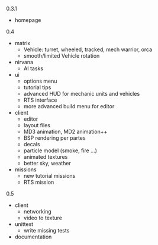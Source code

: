 0.3.1

- homepage

0.4

- matrix
    * Vehicle: turret, wheeled, tracked, mech warrior, orca
    * smooth/limited Vehicle rotation
- nirvana
    * AI tasks
- ui
    * options menu
    * tutorial tips
    * advanced HUD for mechanic units and vehicles
    * RTS interface
    * more advanced build menu for editor
- client
    * editor
    * layout files
    * MD3 animation, MD2 animation++
    * BSP rendering per partes
    * decals
    * particle model (smoke, fire ...)
    * animated textures
    * better sky, weather
- missions
    * new tutorial missions
    * RTS mission

0.5

- client
    * networking
    * video to texture
- unittest
    * write missing tests
- documentation
